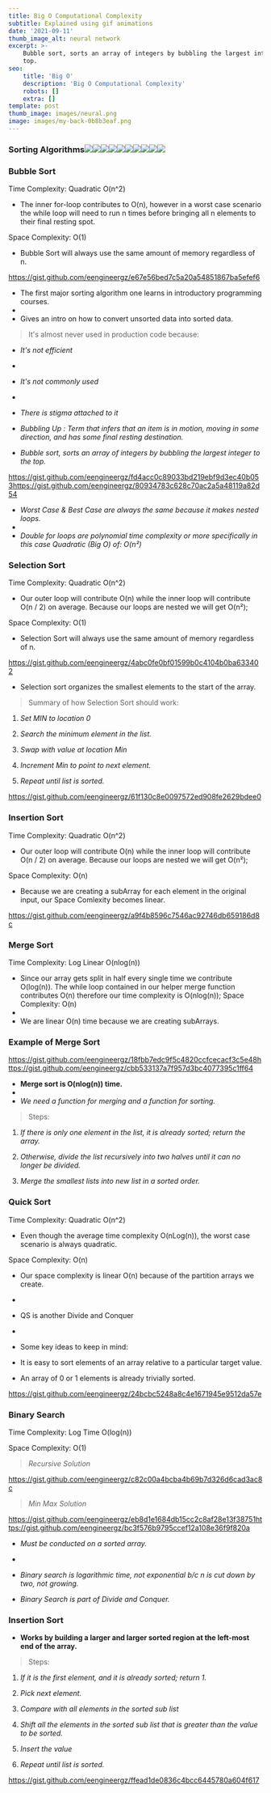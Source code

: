 ```yaml
---
title: Big O Computational Complexity
subtitle: Explained using gif animations
date: '2021-09-11'
thumb_image_alt: neural network
excerpt: >-
    Bubble sort, sorts an array of integers by bubbling the largest integer to the
    top.
seo:
    title: 'Big O'
    description: 'Big O Computational Complexity'
    robots: []
    extra: []
template: post
thumb_image: images/neural.png
image: images/my-back-0b8b3eaf.png
---
```


### Sorting Algorithms![](https://cdn-images-1.medium.com/max/800/0*Ck9aeGY-d5tbz7dT)![](https://cdn-images-1.medium.com/max/800/0*AByxtBjFrPVVYmyu)![](https://cdn-images-1.medium.com/max/800/0*GeYNxlRcbt2cf0rY)![](https://cdn-images-1.medium.com/max/800/0*gbNU6wrszGPrfAZG)![](https://cdn-images-1.medium.com/max/800/0*GeU8YwwCoK8GiSTD)![](https://cdn-images-1.medium.com/max/800/0*IxqGb72XDVDeeiMl)![](https://cdn-images-1.medium.com/max/800/0*HMCR--9niDt5zY6M)![](https://cdn-images-1.medium.com/max/800/0*WLl_HpdBGXYx284T)![](https://cdn-images-1.medium.com/max/800/0*-LyHJXGPTYsWLDZf)![](https://cdn-images-1.medium.com/max/800/0*-naVYGTXzE2Yoali)&#xA;&#xA;

### Bubble Sort

Time Complexity: Quadratic O(n^2)

- The inner for-loop contributes to O(n), however in a worst case scenario the while loop will need to run n times before bringing all n elements to their final resting spot.

Space Complexity: O(1)

- Bubble Sort will always use the same amount of memory regardless of n.

<https://gist.github.com/eengineergz/e67e56bed7c5a20a54851867ba5efef6>

- The first major sorting algorithm one learns in introductory programming courses.
-
- Gives an intro on how to convert unsorted data into sorted data.

> It's almost never used in production code because:

- _It's not efficient_
-
- _It's not commonly used_
-
- _There is stigma attached to it_

- _Bubbling Up : Term that infers that an item is in motion, moving in some direction, and has some final resting destination._

- _Bubble sort, sorts an array of integers by bubbling the largest integer to the top._

<https://gist.github.com/eengineergz/fd4acc0c89033bd219ebf9d3ec40b053><https://gist.github.com/eengineergz/80934783c628c70ac2a5a48119a82d54>

- _Worst Case & Best Case are always the same because it makes nested loops._
-
- _Double for loops are polynomial time complexity or more specifically in this case Quadratic (Big O) of: O(n²)_

### Selection Sort

Time Complexity: Quadratic O(n^2)

- Our outer loop will contribute O(n) while the inner loop will contribute O(n / 2) on average. Because our loops are nested we will get O(n²);

Space Complexity: O(1)

- Selection Sort will always use the same amount of memory regardless of n.

<https://gist.github.com/eengineergz/4abc0fe0bf01599b0c4104b0ba633402>

- Selection sort organizes the smallest elements to the start of the array.

> Summary of how Selection Sort should work:

1. _Set MIN to location 0_

2. _Search the minimum element in the list._

3. _Swap with value at location Min_

4. _Increment Min to point to next element._

5. _Repeat until list is sorted._

<https://gist.github.com/eengineergz/61f130c8e0097572ed908fe2629bdee0>

### Insertion Sort

Time Complexity: Quadratic O(n^2)

- Our outer loop will contribute O(n) while the inner loop will contribute O(n / 2) on average. Because our loops are nested we will get O(n²);

Space Complexity: O(n)

- Because we are creating a subArray for each element in the original input, our Space Comlexity becomes linear.

<https://gist.github.com/eengineergz/a9f4b8596c7546ac92746db659186d8c>

### Merge Sort

Time Complexity: Log Linear O(nlog(n))

- Since our array gets split in half every single time we contribute O(log(n)). The while loop contained in our helper merge function contributes O(n) therefore our time complexity is O(nlog(n)); Space Complexity: O(n)
-
- We are linear O(n) time because we are creating subArrays.

### Example of Merge Sort

<https://gist.github.com/eengineergz/18fbb7edc9f5c4820ccfcecacf3c5e48><https://gist.github.com/eengineergz/cbb533137a7f957d3bc4077395c1ff64>

- **Merge sort is O(nlog(n)) time.**
-
- _We need a function for merging and a function for sorting._

> Steps:

1. _If there is only one element in the list, it is already sorted; return the array._

2. _Otherwise, divide the list recursively into two halves until it can no longer be divided._

3. _Merge the smallest lists into new list in a sorted order._

### Quick Sort

Time Complexity: Quadratic O(n^2)

- Even though the average time complexity O(nLog(n)), the worst case scenario is always quadratic.

Space Complexity: O(n)

- Our space complexity is linear O(n) because of the partition arrays we create.
-
- QS is another Divide and Conquer
-
- Some key ideas to keep in mind:

- It is easy to sort elements of an array relative to a particular target value.

- An array of 0 or 1 elements is already trivially sorted.

<https://gist.github.com/eengineergz/24bcbc5248a8c4e1671945e9512da57e>

### Binary Search

Time Complexity: Log Time O(log(n))

Space Complexity: O(1)

> _Recursive Solution_

<https://gist.github.com/eengineergz/c82c00a4bcba4b69b7d326d6cad3ac8c>

> _Min Max Solution_

<https://gist.github.com/eengineergz/eb8d1e1684db15cc2c8af28e13f38751><https://gist.github.com/eengineergz/bc3f576b9795ccef12a108e36f9f820a>

- _Must be conducted on a sorted array._
-
- _Binary search is logarithmic time, not exponential b/c n is cut down by two, not growing._

- _Binary Search is part of Divide and Conquer._

### Insertion Sort

- **Works by building a larger and larger sorted region at the left-most end of the array.**

> Steps:

1. _If it is the first element, and it is already sorted; return 1._

2. _Pick next element._

3. _Compare with all elements in the sorted sub list_

4. _Shift all the elements in the sorted sub list that is greater than the value to be sorted._

5. _Insert the value_

6. _Repeat until list is sorted._

<https://gist.github.com/eengineergz/ffead1de0836c4bcc6445780a604f617>
